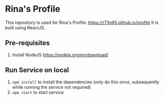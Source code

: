 # Rina's Profile
This repository is used for Rina's Profile: https://r73n65.github.io/profile 
It is built using ReactJS.

## Pre-requisites
1. Install NodeJS https://nodejs.org/en/download/

## Run Service on local
1. `npm install` to install the dependencies (only do this once, subsequently while running the service not required)
2. `npm start` to start service
